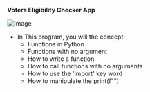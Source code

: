 ****Voters Eligibility Checker App****

![image](https://user-images.githubusercontent.com/110999535/214630220-aaef463a-d11d-4609-ba36-a037fd6d514f.png)

- In This program, you will the concept:
  - Functions in Python
  - Functions with no argument
  - How to write a function
  - How to call functions with no arguments
  - How to use the 'import' key word
  - How to manipulate the print(f"")
